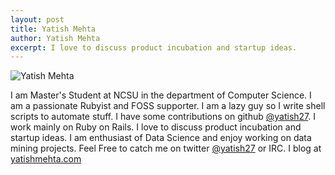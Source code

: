 ```yaml
---
layout: post
title: Yatish Mehta
author: Yatish Mehta
excerpt: I love to discuss product incubation and startup ideas.
---
```


![Yatish Mehta](/img/yjmehta.jpg)

I am Master's Student at NCSU in the department of Computer Science. I am a passionate Rubyist and FOSS supporter. I am a lazy guy so I write shell scripts to automate stuff. I have some contributions on github [@yatish27](http://github.com/yatish27). I work mainly on Ruby on Rails. I love to discuss product incubation and startup ideas. I am enthusiast of Data Science and enjoy working on data mining projects. Feel Free to catch me on twitter [@yatish27](http://github.com/yatish27) or IRC. I blog at [yatishmehta.com](http://www.yatishmehta.com)
